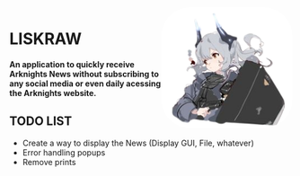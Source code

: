  <img align="right" alt="ark-pic" height="215" style="border-radius:50px;" src="https://github.com/JVLAlves/personal-academy/blob/master/Python/Arkcrawler/images/4148b681c1b08841f38ba3a275c435df-removebg-preview.png">

# LISKRAW

#### An application to quickly receive Arknights News without subscribing to any social media or even daily acessing the Arknights website.


## TODO LIST

* Create a way to display the News (Display GUI, File, whatever)
* Error handling popups
* Remove prints
